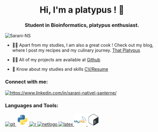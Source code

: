 <h1 align="center">Hi, I'm a platypus ! 🦆</h1>
<h3 align="center">Student in Bioinformatics, platypus enthusiast.</h3>

<p align="left"> <img src="https://komarev.com/ghpvc/?username=Sarani-NS&label=Profile%20views&color=ffc0cb&style=flat" alt="Sarani-NS" /> </p>

- 👩‍🍳 Apart from my studies, I am also a great cook ! Check out my blog, where I post my recipes and my culinary journey. [That Platypus](https://thatplatypus.blogspot.com/)

- 👨‍💻 All of my projects are available at [Github](https://github.com/Sarani-NS)

- 📄 Know about my studies and skills [CV/Resume](https://drive.google.com/file/d/1WEPmjycotHQcuARcJB2zk8DeAuYIRpAn/view?usp=sharing)

<h3 align="left">Connect with me:</h3>
<p align="left">
<a href="https://www.linkedin.com/in/sarani-nativel-santerne/" target="blank"><img align="center" src="https://raw.githubusercontent.com/rahuldkjain/github-profile-readme-generator/master/src/images/icons/Social/linked-in-alt.svg" alt="https://www.linkedin.com/in/sarani-nativel-santerne/" height="30" width="40" /></a>
</p>

<h3 align="left">Languages and Tools:</h3>
<p align="left">
  <a href="https://git-scm.com/" target="_blank" rel="noreferrer"> <img src="https://www.vectorlogo.zone/logos/git-scm/git-scm-icon.svg" alt="git" width="40" height="40"/> 
  </a>
  <a 
href="https://www.python.org" target="_blank" rel="noreferrer">
    <img src="https://raw.githubusercontent.com/devicons/devicon/master/icons/python/python-original.svg" alt="python" width="40" height="40"/>
  </a>
  <a href="https://www.r-project.org/" target="_blank" rel="noreferrer">
    <img src="https://www.vectorlogo.zone/logos/r-project/r-project-icon.svg" alt="r" width="40" height="40"/>
  </a>
  <a href="https://ccl.northwestern.edu/netlogo/" target="_blank" rel="noreferrer">
    <img src="http://netlogoweb.org/assets/images/desktopicon.png" alt="netlogo" width="40" height="40"/>
  </a>
  <a href="https://www.latex-project.org/" target="_blank" rel="noreferrer">
    <img src="https://upload.wikimedia.org/wikipedia/commons/9/92/LaTeX_logo.svg" alt="latex" width="40" height="40"/>
  </a>
  <a href="https://www.mysql.com/" target="_blank" rel="noreferrer">
    <img src="https://raw.githubusercontent.com/devicons/devicon/master/icons/mysql/mysql-original-wordmark.svg" alt="mysql" width="40" height="40"/>
  </a>
  <a href="https://www.gnu.org/software/bash/" target="_blank" rel="noreferrer">
    <img src="https://raw.githubusercontent.com/devicons/devicon/master/icons/bash/bash-original.svg" alt="bash" width="40" height="40"/>
  </a>
</p>
